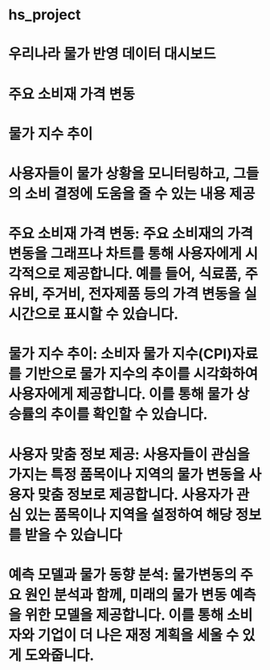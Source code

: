 # hs_project

# 우리나라 물가 반영 데이터 대시보드
# 주요 소비재 가격 변동
# 물가 지수 추이

# 사용자들이 물가 상황을 모니터링하고, 그들의 소비 결정에 도움을 줄 수 있는 내용 제공

# 주요 소비재 가격 변동: 주요 소비재의 가격 변동을 그래프나 차트를 통해 사용자에게 시각적으로 제공합니다. 예를 들어, 식료품, 주유비, 주거비, 전자제품 등의 가격 변동을 실시간으로 표시할 수 있습니다.

# 물가 지수 추이: 소비자 물가 지수(CPI)자료를 기반으로 물가 지수의 추이를 시각화하여 사용자에게 제공합니다. 이를 통해 물가 상승률의 추이를 확인할 수 있습니다.

# 사용자 맞춤 정보 제공: 사용자들이 관심을 가지는 특정 품목이나 지역의 물가 변동을 사용자 맞춤 정보로 제공합니다. 사용자가 관심 있는 품목이나 지역을 설정하여 해당 정보를 받을 수 있습니다

# 예측 모델과 물가 동향 분석: 물가변동의 주요 원인 분석과 함께, 미래의 물가 변동 예측을 위한 모델을 제공합니다. 이를 통해 소비자와 기업이 더 나은 재정 계획을 세울 수 있게 도와줍니다.